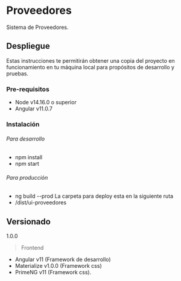 # Proveedores
Sistema de Proveedores.

## Despliegue
Estas instrucciones te permitirán obtener una copia del proyecto en funcionamiento en tu máquina local para propósitos de desarrollo y pruebas.

### Pre-requisitos

- Node v14.16.0 o superior
- Angular v11.0.7

### Instalación 
###### Para desarrollo
- npm install
- npm start
###### Para producción
- ng build --prod
La carpeta para deploy esta en la siguiente ruta
- /dist/ui-proveedores

## Versionado 
1.0.0

>Frontend
* Angular v11 (Framework de desarrollo)
* Materialize v1.0.0 (Framework css)
* PrimeNG v11 (Framework css).
